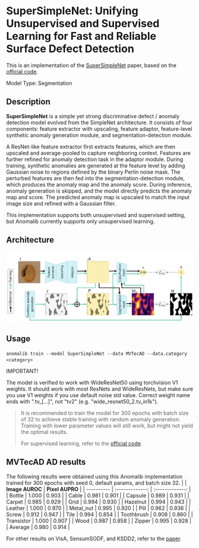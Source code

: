 # SuperSimpleNet: Unifying Unsupervised and Supervised Learning for Fast and Reliable Surface Defect Detection

This is an implementation of the [SuperSimpleNet](https://arxiv.org/pdf/2408.03143) paper, based on the [official code](https://github.com/blaz-r/SuperSimpleNet).

Model Type: Segmentation

## Description

**SuperSimpleNet** is a simple yet strong discriminative defect / anomaly detection model evolved from the SimpleNet architecture. It consists of four components:
feature extractor with upscaling, feature adaptor, feature-level synthetic anomaly generation module, and
segmentation-detection module.

A ResNet-like feature extractor first extracts features, which are then upscaled and
average-pooled to capture neighboring context. Features are further refined for anomaly detection task in the adaptor module.
During training, synthetic anomalies are generated at the feature level by adding Gaussian noise to regions defined by the
binary Perlin noise mask. The perturbed features are then fed into the segmentation-detection
module, which produces the anomaly map and the anomaly score. During inference, anomaly generation is skipped, and the model
directly predicts the anomaly map and score. The predicted anomaly map is upscaled to match the input image size
and refined with a Gaussian filter.

This implementation supports both unsupervised and supervised setting, but Anomalib currently supports only unsupervised learning.

## Architecture

![SuperSimpleNet architecture](/docs/source/images/supersimplenet/architecture.png "SuperSimpleNet architecture")

## Usage

`anomalib train --model SuperSimpleNet --data MVTecAD --data.category <category>`

IMPORTANT!

The model is verified to work with WideResNet50 using torchvision V1 weights.
It should work with most ResNets and WideResNets, but make sure you use V1 weights if you use default noise std value.
Correct weight name ends with ".tv\_[...]", not "tv2" (e.g. "wide_resnet50_2.tv_in1k").

> It is recommended to train the model for 300 epochs with batch size of 32 to achieve stable training with random anomaly generation. Training with lower parameter values will still work, but might not yield the optimal results.
>
> For supervised learning, refer to the [official code](https://github.com/blaz-r/SuperSimpleNet).

## MVTecAD AD results

The following results were obtained using this Anomalib implementation trained for 300 epochs with seed 0, default params, and batch size 32.
| | **Image AUROC** | **Pixel AUPRO** |
| ---------- | :-------------: | :-------------: |
| Bottle | 1.000 | 0.903 |
| Cable | 0.981 | 0.901 |
| Capsule | 0.989 | 0.931 |
| Carpet | 0.985 | 0.929 |
| Grid | 0.994 | 0.930 |
| Hazelnut | 0.994 | 0.943 |
| Leather | 1.000 | 0.970 |
| Metal_nut | 0.995 | 0.920 |
| Pill | 0.962 | 0.936 |
| Screw | 0.912 | 0.947 |
| Tile | 0.994 | 0.854 |
| Toothbrush | 0.908 | 0.860 |
| Transistor | 1.000 | 0.907 |
| Wood | 0.987 | 0.858 |
| Zipper | 0.995 | 0.928 |
| Average | 0.980 | 0.914 |

For other results on VisA, SensumSODF, and KSDD2, refer to the [paper](https://arxiv.org/pdf/2408.03143).
